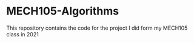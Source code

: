 # MECH105-Algorithms
This repository contains the code for the project I did form my MECH105 class in 2021
